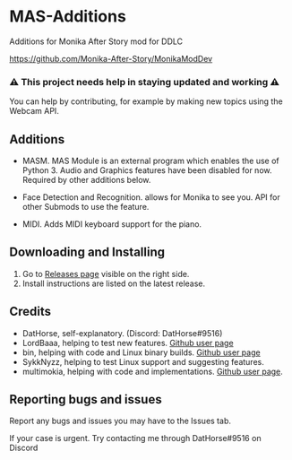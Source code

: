 # MAS-Additions

Additions for Monika After Story mod for DDLC

https://github.com/Monika-After-Story/MonikaModDev

### ⚠️ This project needs help in staying updated and working ⚠️
You can help by contributing, for example by making new topics using the Webcam API.

## Additions
* MASM. MAS Module is an external program which enables the use of Python 3. Audio and Graphics features have been disabled for now. Required by other additions below.

* Face Detection and Recognition. allows for Monika to see you. API for other Submods to use the feature.

* MIDI. Adds MIDI keyboard support for the piano.

## Downloading and Installing
1. Go to [Releases page](https://github.com/CaptainHorse/MAS-Additions/releases) visible on the right side.
2. Install instructions are listed on the latest release.

## Credits

*  DatHorse, self-explanatory. (Discord: DatHorse#9516)
*  LordBaaa, helping to test new features. [Github user page](https://github.com/LordBaaa)
*  bin, helping with code and Linux binary builds. [Github user page](https://github.com/flumf)
*  SykkNyzz, helping to test Linux support and suggesting features.
*  multimokia, helping with code and implementations. [Github user page](https://github.com/multimokia).

## Reporting bugs and issues

Report any bugs and issues you may have to the Issues tab.

If your case is urgent. Try contacting me through DatHorse#9516 on Discord
